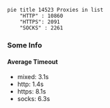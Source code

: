 
```mermaid
pie title 14523 Proxies in list
    "HTTP" : 10860
    "HTTPS": 2091
    "SOCKS" : 2261
```

### Some Info
#### Average Timeout

- mixed: 3.1s
- http: 1.4s
- https: 8.1s
- socks: 6.3s